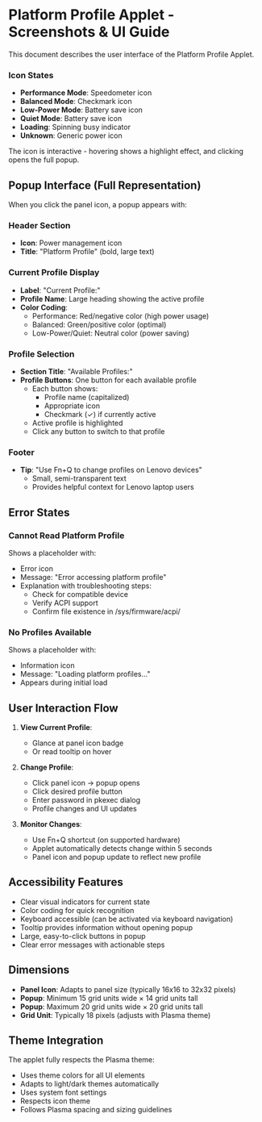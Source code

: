 # Platform Profile Applet - Screenshots & UI Guide

This document describes the user interface of the Platform Profile Applet.

### Icon States

- **Performance Mode**: Speedometer icon
- **Balanced Mode**: Checkmark icon
- **Low-Power Mode**: Battery save icon
- **Quiet Mode**: Battery save icon
- **Loading**: Spinning busy indicator
- **Unknown**: Generic power icon

The icon is interactive - hovering shows a highlight effect, and clicking opens the full popup.

## Popup Interface (Full Representation)

When you click the panel icon, a popup appears with:

### Header Section

- **Icon**: Power management icon
- **Title**: "Platform Profile" (bold, large text)

### Current Profile Display

- **Label**: "Current Profile:"
- **Profile Name**: Large heading showing the active profile
- **Color Coding**:
  - Performance: Red/negative color (high power usage)
  - Balanced: Green/positive color (optimal)
  - Low-Power/Quiet: Neutral color (power saving)

### Profile Selection

- **Section Title**: "Available Profiles:"
- **Profile Buttons**: One button for each available profile
  - Each button shows:
    - Profile name (capitalized)
    - Appropriate icon
    - Checkmark (✓) if currently active
  - Active profile is highlighted
  - Click any button to switch to that profile

### Footer

- **Tip**: "Use Fn+Q to change profiles on Lenovo devices"
  - Small, semi-transparent text
  - Provides helpful context for Lenovo laptop users

## Error States

### Cannot Read Platform Profile

Shows a placeholder with:

- Error icon
- Message: "Error accessing platform profile"
- Explanation with troubleshooting steps:
  - Check for compatible device
  - Verify ACPI support
  - Confirm file existence in /sys/firmware/acpi/

### No Profiles Available

Shows a placeholder with:

- Information icon
- Message: "Loading platform profiles..."
- Appears during initial load

## User Interaction Flow

1. **View Current Profile**:
   - Glance at panel icon badge
   - Or read tooltip on hover

2. **Change Profile**:
   - Click panel icon → popup opens
   - Click desired profile button
   - Enter password in pkexec dialog
   - Profile changes and UI updates

3. **Monitor Changes**:
   - Use Fn+Q shortcut (on supported hardware)
   - Applet automatically detects change within 5 seconds
   - Panel icon and popup update to reflect new profile

## Accessibility Features

- Clear visual indicators for current state
- Color coding for quick recognition
- Keyboard accessible (can be activated via keyboard navigation)
- Tooltip provides information without opening popup
- Large, easy-to-click buttons in popup
- Clear error messages with actionable steps

## Dimensions

- **Panel Icon**: Adapts to panel size (typically 16x16 to 32x32 pixels)
- **Popup**: Minimum 15 grid units wide × 14 grid units tall
- **Popup**: Maximum 20 grid units wide × 20 grid units tall
- **Grid Unit**: Typically 18 pixels (adjusts with Plasma theme)

## Theme Integration

The applet fully respects the Plasma theme:

- Uses theme colors for all UI elements
- Adapts to light/dark themes automatically
- Uses system font settings
- Respects icon theme
- Follows Plasma spacing and sizing guidelines

